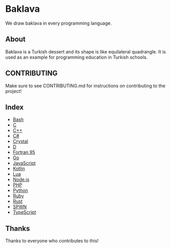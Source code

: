 # Baklava
We draw baklava in every programming language.

## About
Baklava is a Turkish dessert and its shape is like equilateral quadrangle. It is used as an example for programming education in Turkish schools. 

## CONTRIBUTING
Make sure to see CONTRIBUTING.md for instructions on contributing to the project!

## Index
* [Bash](B/Bash.sh)
* [C](C/C.c)
* [C++](C/Cpp.cpp)
* [C#](C/CSharp.cs)
* [Crystal](C/Crystal.cr)
* [D](D/D.d)
* [Fortran 95](F/Fortran.f95)
* [Go](G/Go.go)
* [JavaScript](J/JavaScript.js)
* [Kotlin](K/Kotlin.kt)
* [Lua](L/Lua.lua)
* [Node.js](N/Node.js)
* [PHP](P/PHP.php)
* [Python](P/Python.py)
* [Ruby](R/Ruby.rb)
* [Rust](R/Rust.rs)
* [SPWN](S/SPWN.spwn)
* [TypeScript](T/TypeScript.ts)

## Thanks
Thanks to everyone who contributes to this!
